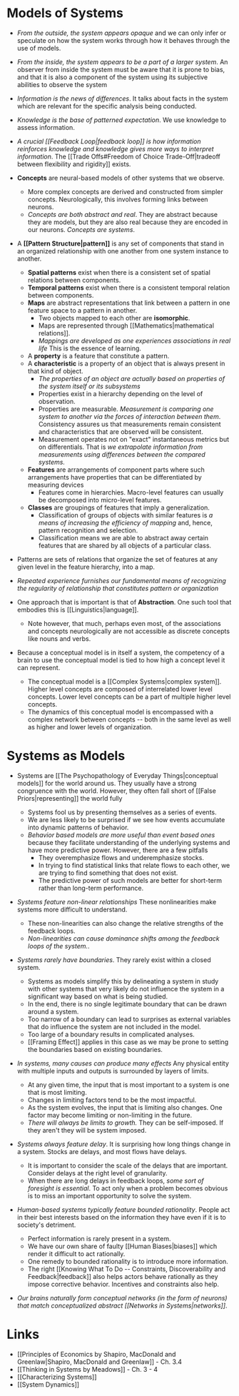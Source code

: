 # Models of Systems 
* *From the outside, the system appears opaque* and we can only infer or speculate on how the system works through how it behaves through the use of models. 
* *From the inside, the system appears to be a part of a larger system*. An observer from inside the system must be aware that it is prone to bias, and that it is also a component of the system using its subjective abilities to observe the system 

* *Information is the news of differences*. It talks about facts in the system which are relevant for the specific analysis being conducted. 
* *Knowledge is the base of patterned expectation*. We use knowledge to assess information.
* *A crucial [[Feedback Loop|feedback loop]] is how information reinforces knowledge and knowledge gives more ways to interpret information*. The [[Trade Offs#Freedom of Choice Trade-Off|tradeoff between flexibility and rigidity]] exists. 

* **Concepts** are neural-based models of other systems that we observe. 
	* More complex concepts are derived and constructed from simpler concepts. Neurologically, this involves forming links between neurons. 
	* *Concepts are both abstract and real*. They are abstract because they are models, but they are also real because they are encoded in our neurons. *Concepts are systems*. 

* A **[[Pattern Structure|pattern]]** is any set of components that stand in an organized relationship with one another from one system instance to another. 
	* **Spatial patterns** exist when there is a consistent set of spatial relations between components. 
	* **Temporal patterns** exist when there is a consistent temporal relation between components. 
	* **Maps** are abstract representations that link between a pattern in one feature space to a pattern in another. 
		* Two objects mapped to each other are **isomorphic**. 
		* Maps are represented through [[Mathematics|mathematical relations]]. 
		* *Mappings are developed as one experiences associations in real life* This is the essence of learning.
	* A **property** is a feature that constitute a pattern.
	* A **characteristic** is a property of an object that is always present in that kind of object. 
		* *The properties of an object are actually based on properties of the system itself or its subsystems*
		* Properties exist in a hierarchy depending on the level of observation. 
		* Properties are measurable. *Measurement is comparing one system to another via the forces of interaction between them*. Consistency assures us that measurements remain consistent and characteristics that are observed will be consistent.
		* Measurement operates not on "exact" instantaneous metrics but on differentials. That is *we extrapolate information from measurements using differences between the compared systems.*
	* **Features** are arrangements of component parts where such arrangements have properties that can be differentiated by measuring devices
		* Features come in hierarchies. Macro-level features can usually be decomposed into micro-level features. 
	* **Classes** are groupings of features that imply a generalization. 
		* Classification of groups of objects with similar features is *a means of increasing the efficiency of mapping* and, hence, pattern recognition and selection. 
		* Classification means we are able to abstract away certain features that are shared by all objects of a particular class. 

* Patterns are sets of relations that organize the set of features at any given level in the feature hierarchy, into a map.
* *Repeated experience furnishes our fundamental means of recognizing the regularity of relationship that constitutes pattern or organization*

* One approach that is important is that of **Abstraction**. One such tool that embodies this is [[Linguistics|language]].
	* Note however, that much, perhaps even most, of the associations and concepts neurologically are not accessible as discrete concepts like nouns and verbs. 

* Because a conceptual model is in itself a system, the competency of a brain to use the conceptual model is tied to how high a concept level it can represent.
	* The conceptual model is a [[Complex Systems|complex system]]. Higher level concepts are composed of interrelated lower level concepts. Lower level concepts can be a part of multiple higher level concepts. 
	* The dynamics of this conceptual model is encompassed with a complex network between concepts -- both in the same level as well as higher and lower levels of organization.
# Systems as Models 
* Systems are [[The Psychopathology of Everyday Things|conceptual models]] for the world around us. They usually have a strong congruence with the world. However, they often fall short of [[False Priors|representing]] the world fully
	* Systems fool us by presenting themselves as a series of events.
	* We are less likely to be surprised if we see how events accumulate into dynamic patterns of behavior.
	* *Behavior based models are more useful than event based ones* because they facilitate understanding of the underlying systems and have more predictive power. However, there are a few pitfalls 
		* They overemphasize flows and underemphasize stocks. 
		* In trying to find statistical links that relate flows to each other, we are trying to find something that does not exist. 
		* The predictive power of such models are better for short-term rather than long-term performance. 

* *Systems feature non-linear relationships* These nonlinearities make systems more difficult to understand. 
	* These non-linearities can also change the relative strengths of the feedback loops. 
	* *Non-linearities can cause dominance shifts among the feedback loops of the system.*.

* *Systems rarely have boundaries*. They rarely exist within a closed system.
	* Systems as models simplify this by delineating a system in study with other systems that very likely do not influence the system in a significant way based on what is being studied.
	* In the end, there is no single legitimate boundary that can be drawn around a system. 
	* Too narrow of a boundary can lead to surprises as external variables that do influence the system are not included in the model.
	* Too large of a boundary results in complicated analyses. 
	* [[Framing Effect]] applies in this case as we may be prone to setting the boundaries based on existing boundaries.

* *In systems, many causes can produce many effects* Any physical entity with multiple inputs and outputs is surrounded by layers of limits. 
	* At any given time, the input that is most important to a system is one that is most limiting. 
	* Changes in limiting factors tend to be the most impactful. 
	* As the system evolves, the input that is limiting also changes. One factor may become limiting or non-limiting in the future. 
	* *There will always be limits to growth.* They can be self-imposed. If they aren't they will be system imposed. 

* *Systems always feature delay*. It is surprising how long things change in a system. Stocks are delays, and most flows have delays. 
	* It is important to consider the scale of the delays that are important. Consider delays at the right level of granularity. 
	* When there are long delays in feedback loops, *some sort of foresight is essential*. To act only when a problem becomes obvious is to miss an important opportunity to solve the system. 

* *Human-based systems typically feature bounded rationality*. People act in their best interests based on the information they have even if it is to society's detriment. 
	* Perfect information is rarely present in a system. 
	* We have our own share of faulty [[Human Biases|biases]] which render it difficult to act rationally. 
	* One remedy to bounded rationality is to introduce more information. 
	* The right [[Knowing What To Do -- Constraints, Discoverability and Feedback|feedback]] also helps actors behave rationally as they impose corrective behavior. Incentives and constraints also help. 

* *Our brains naturally form conceptual networks (in the form of neurons) that match conceptualized abstract [[Networks in Systems|networks]]*.


# Links 
* [[Principles of Economics by Shapiro, MacDonald and Greenlaw|Shapiro, MacDonald and Greenlaw]] - Ch. 3.4
* [[Thinking in Systems by Meadows]] - Ch. 3 - 4
* [[Characterizing Systems]]
* [[System Dynamics]]